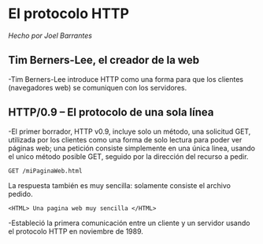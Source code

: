 # El protocolo HTTP

*Hecho por Joel Barrantes*


## Tim Berners-Lee, el creador de la web

-Tim Berners-Lee introduce HTTP como una forma para que los clientes (navegadores web) se comuniquen con los servidores. 

## HTTP/0.9 – El protocolo de una sola línea

-El primer borrador, HTTP v0.9, incluye solo un método, una solicitud GET, utilizada por los clientes como una forma de solo lectura para poder ver páginas web; una petición consiste simplemente en una única linea, usando el unico método posible GET, seguido por la dirección del recurso a pedir.

```
GET /miPaginaWeb.html 
```

La respuesta también es muy sencilla: solamente consiste el archivo pedido. 

```
<HTML> Una pagina web muy sencilla </HTML>
```


-Estableció la primera comunicación entre un cliente y un servidor usando el protocolo HTTP en noviembre de 1989. 

